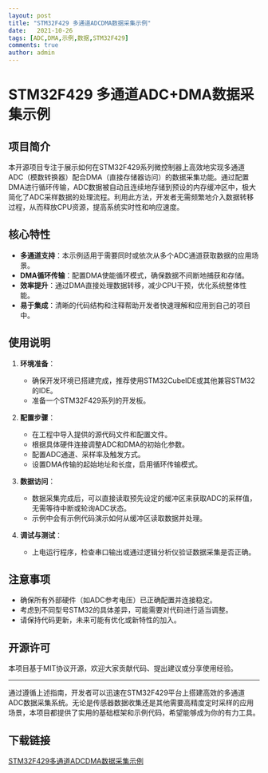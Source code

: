 ```yaml
---
layout: post
title: "STM32F429 多通道ADCDMA数据采集示例"
date:   2021-10-26
tags: [ADC,DMA,示例,数据,STM32F429]
comments: true
author: admin
---
```

# STM32F429 多通道ADC+DMA数据采集示例

## 项目简介

本开源项目专注于展示如何在STM32F429系列微控制器上高效地实现多通道ADC（模数转换器）配合DMA（直接存储器访问）的数据采集功能。通过配置DMA进行循环传输，ADC数据被自动且连续地存储到预设的内存缓冲区中，极大简化了ADC采样数据的处理流程。利用此方法，开发者无需频繁地介入数据转移过程，从而释放CPU资源，提高系统实时性和响应速度。

## 核心特性

- **多通道支持**：本示例适用于需要同时或依次从多个ADC通道获取数据的应用场景。
- **DMA循环传输**：配置DMA使能循环模式，确保数据不间断地捕获和存储。
- **效率提升**：通过DMA直接处理数据转移，减少CPU干预，优化系统整体性能。
- **易于集成**：清晰的代码结构和注释帮助开发者快速理解和应用到自己的项目中。

## 使用说明

1. **环境准备**：
   - 确保开发环境已搭建完成，推荐使用STM32CubeIDE或其他兼容STM32的IDE。
   - 准备一个STM32F429系列的开发板。

2. **配置步骤**：
   - 在工程中导入提供的源代码文件和配置文件。
   - 根据具体硬件连接调整ADC和DMA的初始化参数。
   - 配置ADC通道、采样率及触发方式。
   - 设置DMA传输的起始地址和长度，启用循环传输模式。

3. **数据访问**：
   - 数据采集完成后，可以直接读取预先设定的缓冲区来获取ADC的采样值，无需等待中断或轮询ADC状态。
   - 示例中会有示例代码演示如何从缓冲区读取数据并处理。

4. **调试与测试**：
   - 上电运行程序，检查串口输出或通过逻辑分析仪验证数据采集是否正确。

## 注意事项

- 确保所有外部硬件（如ADC参考电压）已正确配置并连接稳定。
- 考虑到不同型号STM32的具体差异，可能需要对代码进行适当调整。
- 请保持代码更新，未来可能有优化或新特性的加入。

## 开源许可

本项目基于MIT协议开源，欢迎大家贡献代码、提出建议或分享使用经验。

---

通过遵循上述指南，开发者可以迅速在STM32F429平台上搭建高效的多通道ADC数据采集系统。无论是传感器数据收集还是其他需要高精度定时采样的应用场景，本项目都提供了实用的基础框架和示例代码，希望能够成为你的有力工具。

## 下载链接

[STM32F429多通道ADCDMA数据采集示例](https://pan.quark.cn/s/0f779ab5f62c)